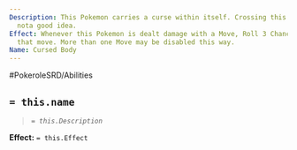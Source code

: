 ```yaml
---
Description: This Pokemon carries a curse within itself. Crossing this Pokemon is
  nota good idea.
Effect: Whenever this Pokemon is dealt damage with a Move, Roll 3 Chance Dice to disable
  that move. More than one Move may be disabled this way.
Name: Cursed Body
---
```


#PokeroleSRD/Abilities

## `= this.name`

> *`= this.Description`*

**Effect:** `= this.Effect`
